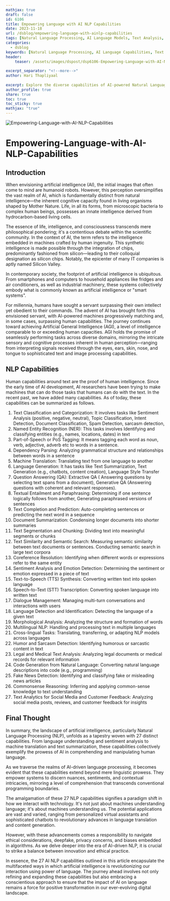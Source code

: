 ```yaml
---
mathjax: true
draft: false
id: 6106
title: Empowering Language with AI NLP Capabilities
date: 2023-11-18
url: /dsblog/empowering-language-with-ainlp-capabilities
tags: [Natural Language Processing, AI Language Models, Text Analysis, Machine Learning, Language Understanding, Speech Recognition, Text Processing]
categories:
  - dsblog
keywords: [Natural Language Processing, AI Language Capabilities, Text Analysis, Language Understanding, NLP Applications, Speech Recognition, Machine Translation, Text Mining]
header:
    teaser: /assets/images/dspost/dsp6106-Empowering-Language-with-AI-NLP-Capabilities.jpg
    
excerpt_separator: "<!--more-->"   
author: Hari Thapliyaal   
 
excerpt: Explore the diverse capabilities of AI-powered Natural Language Processing. Learn about various NLP technologies and applications that are transforming how machines understand and process human language.   
author_profile: true   
share: true   
toc: true   
toc_sticky: true 
mathjax: "true"
---
```


![Empowering-Language-with-AI-NLP-Capabilities](/assets/images/dspost/dsp6106-Empowering-Language-with-AI-NLP-Capabilities.jpg)

# Empowering-Language-with-AI-NLP-Capabilities

## Introduction
When envisioning artificial intelligence (AI), the initial images that often come to mind are humanoid robots. However, this perception oversimplifies the vast realm of AI, which is fundamentally distinct from natural intelligence—the inherent cognitive capacity found in living organisms shaped by Mother Nature. Life, in all its forms, from microscopic bacteria to complex human beings, possesses an innate intelligence derived from hydrocarbon-based living cells.

The essence of life, intelligence, and consciousness transcends mere philosophical pondering; it's a contentious debate within the scientific community. In the context of AI, the term refers to the intelligence embedded in machines crafted by human ingenuity. This synthetic intelligence is made possible through the integration of chips, predominantly fashioned from silicon—leading to their colloquial designation as silicon chips. Notably, the epicenter of many IT companies is aptly named Silicon Valley.

In contemporary society, the footprint of artificial intelligence is ubiquitous. From smartphones and computers to household appliances like fridges and air conditioners, as well as industrial machinery, these systems collectively embody what is commonly known as artificial intelligence or "smart systems".

For millennia, humans have sought a servant surpassing their own intellect yet obedient to their commands. The advent of AI has brought forth this envisioned servant, with AI-powered machines progressively matching and, in some cases, surpassing human capabilities. The journey continues toward achieving Artificial General Intelligence (AGI), a level of intelligence comparable to or exceeding human capacities. AGI holds the promise of seamlessly performing tasks across diverse domains, mirroring the intricate sensory and cognitive processes inherent in human perception—ranging from interpreting signals received through the eyes, ears, skin, nose, and tongue to sophisticated text and image processing capabilities.

## NLP Capabilities
Human capabilities around text are the proof of human intelligence. Since the early time of AI development, AI researchers have been trying to make machines that can do those tasks that humans can do with the text. In the recent past, we have added many capabilities. As of today, these capabilities can be summarized as follows.

1. Text Classification and Categorization: It involves tasks like Sentiment Analysis (positive, negative, neutral), Topic Classification, Intent Detection, Document Classification, Spam Detection, sarcasm detection,
2. Named Entity Recognition (NER): This tasks involves Identifying and classifying entities (e.g., names, locations, dates) in text
3. Part-of-Speech or PoS Tagging: It means tagging each word as noun, verb, adjective, adverb etc to words in a sentence.
4. Dependency Parsing: Analyzing grammatical structure and relationships between words in a sentence
5. Machine Translation: Translating text from one language to another
6. Language Generation: It has tasks like Text Summarization, Text Generation (e.g., chatbots, content creation), Language Style Transfer
7. Question Answering (QA): Extractive QA ( Answering questions by selecting text spans from a document), Generative QA (Answering questions with coherent and relevant responses).
8. Textual Entailment and Paraphrasing: Determining if one sentence logically follows from another, Generating paraphrased versions of sentences
9. Text Completion and Prediction: Auto-completing sentences or predicting the next word in a sequence
10. Document Summarization: Condensing longer documents into shorter summaries
11. Text Segmentation and Chunking: Dividing text into meaningful segments or chunks
12. Text Similarity and Semantic Search: Measuring semantic similarity between text documents or sentences. Conducting semantic search in large text corpora
13. Coreference Resolution: Identifying when different words or expressions refer to the same entity
14. Sentiment Analysis and Emotion Detection: Determining the sentiment or emotion expressed in a piece of text
15. Text-to-Speech (TTS) Synthesis: Converting written text into spoken language
16. Speech-to-Text (STT) Transcription: Converting spoken language into written text
17. Dialogue Management: Managing multi-turn conversations and interactions with users
18. Language Detection and Identification: Detecting the language of a given text
19. Morphological Analysis: Analyzing the structure and formation of words
20. Multilingual NLP: Handling and processing text in multiple languages
21. Cross-lingual Tasks: Translating, transferring, or adapting NLP models across languages
22. Humor and Sarcasm Detection: Identifying humorous or sarcastic content in text
23. Legal and Medical Text Analysis: Analyzing legal documents or medical records for relevant information
24. Code Generation from Natural Language: Converting natural language descriptions into code (e.g., programming)
25. Fake News Detection: Identifying and classifying fake or misleading news articles
26. Commonsense Reasoning: Inferring and applying common-sense knowledge to text understanding
27. Text Analytics for Social Media and Customer Feedback: Analyzing social media posts, reviews, and customer feedback for insights

## Final Thought

In summary, the landscape of artificial intelligence, particularly Natural Language Processing (NLP), unfolds as a tapestry woven with 27 distinct capabilities. From language understanding and sentiment analysis to machine translation and text summarization, these capabilities collectively exemplify the prowess of AI in comprehending and manipulating human language.

As we traverse the realms of AI-driven language processing, it becomes evident that these capabilities extend beyond mere linguistic prowess. They empower systems to discern nuances, sentiments, and contextual intricacies, mirroring a level of comprehension that transcends conventional programming boundaries.

The amalgamation of these 27 NLP capabilities signifies a paradigm shift in how we interact with technology. It's not just about machines understanding language; it's about machines understanding us. The potential applications are vast and varied, ranging from personalized virtual assistants and sophisticated chatbots to revolutionary advances in language translation and content generation.

However, with these advancements comes a responsibility to navigate ethical considerations, deepfake, privacy concerns, and biases embedded in algorithms. As we delve deeper into the era of AI-driven NLP, it is crucial to strike a balance between innovation and ethical practice.

In essence, the 27 AI NLP capabilities outlined in this article encapsulate the multifaceted ways in which artificial intelligence is revolutionizing our interaction using power of language. The journey ahead involves not only refining and expanding these capabilities but also embracing a conscientious approach to ensure that the impact of AI on language remains a force for positive transformation in our ever-evolving digital landscape.
